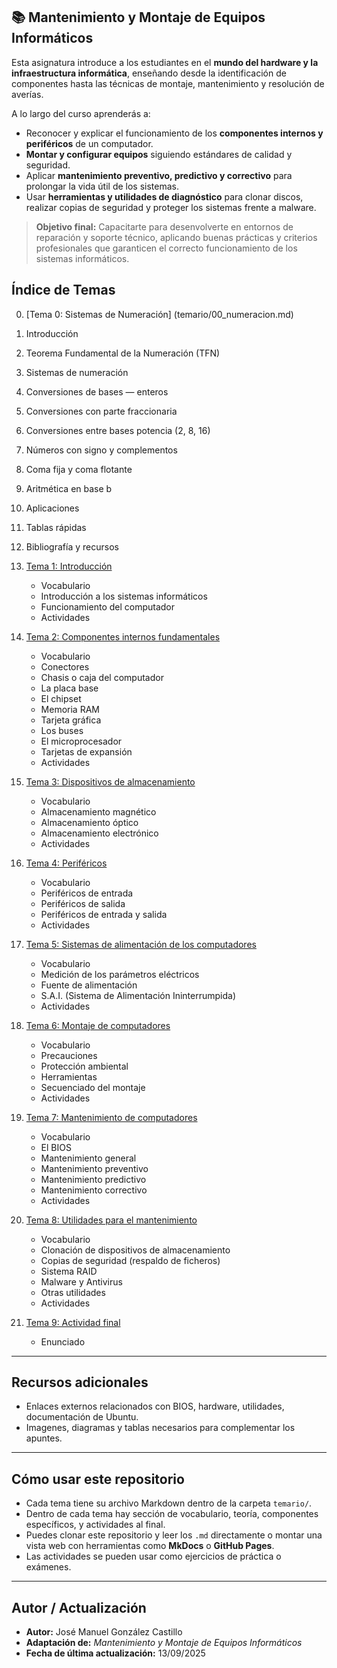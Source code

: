 
## 📚 Mantenimiento y Montaje de Equipos Informáticos

Esta asignatura introduce a los estudiantes en el **mundo del hardware y la infraestructura informática**, enseñando desde la identificación de componentes hasta las técnicas de montaje, mantenimiento y resolución de averías.

A lo largo del curso aprenderás a:

- Reconocer y explicar el funcionamiento de los **componentes internos y periféricos** de un computador.  
- **Montar y configurar equipos** siguiendo estándares de calidad y seguridad.  
- Aplicar **mantenimiento preventivo, predictivo y correctivo** para prolongar la vida útil de los sistemas.  
- Usar **herramientas y utilidades de diagnóstico** para clonar discos, realizar copias de seguridad y proteger los sistemas frente a malware.

> **Objetivo final:** Capacitarte para desenvolverte en entornos de reparación y soporte técnico, aplicando buenas prácticas y criterios profesionales que garanticen el correcto funcionamiento de los sistemas informáticos.


## Índice de Temas
0. [Tema 0: Sistemas de Numeración] (temario/00_numeracion.md)  
1. Introducción  
2. Teorema Fundamental de la Numeración (TFN)  
3. Sistemas de numeración  
4. Conversiones de bases — enteros  
5. Conversiones con parte fraccionaria  
6. Conversiones entre bases potencia (2, 8, 16)  
7. Números con signo y complementos  
8. Coma fija y coma flotante  
9. Aritmética en base b  
10. Aplicaciones  
11. Tablas rápidas  
12. Bibliografía y recursos

     
1. [Tema 1: Introducción](temario/01_introduccion.md)  
   - Vocabulario  
   - Introducción a los sistemas informáticos  
   - Funcionamiento del computador  
   - Actividades  

2. [Tema 2: Componentes internos fundamentales](temario/02_componentes_internos.md)  
   - Vocabulario  
   - Conectores  
   - Chasis o caja del computador  
   - La placa base  
   - El chipset  
   - Memoria RAM  
   - Tarjeta gráfica  
   - Los buses  
   - El microprocesador  
   - Tarjetas de expansión  
   - Actividades  

3. [Tema 3: Dispositivos de almacenamiento](temario/03_dispositivos_almacenamiento.md)  
   - Vocabulario  
   - Almacenamiento magnético  
   - Almacenamiento óptico  
   - Almacenamiento electrónico  
   - Actividades  

4. [Tema 4: Periféricos](temario/04_perifericos.md)  
   - Vocabulario  
   - Periféricos de entrada  
   - Periféricos de salida  
   - Periféricos de entrada y salida  
   - Actividades  

5. [Tema 5: Sistemas de alimentación de los computadores](temario/05_alimentacion.md)  
   - Vocabulario  
   - Medición de los parámetros eléctricos  
   - Fuente de alimentación  
   - S.A.I. (Sistema de Alimentación Ininterrumpida)  
   - Actividades  

6. [Tema 6: Montaje de computadores](temario/06_montaje_computadores.md)  
   - Vocabulario  
   - Precauciones  
   - Protección ambiental  
   - Herramientas  
   - Secuenciado del montaje  
   - Actividades  

7. [Tema 7: Mantenimiento de computadores](temario/07_mantenimiento_computadores.md)  
   - Vocabulario  
   - El BIOS  
   - Mantenimiento general  
   - Mantenimiento preventivo  
   - Mantenimiento predictivo  
   - Mantenimiento correctivo  
   - Actividades  

8. [Tema 8: Utilidades para el mantenimiento](temario/08_utilidades_mantenimiento.md)  
   - Vocabulario  
   - Clonación de dispositivos de almacenamiento  
   - Copias de seguridad (respaldo de ficheros)  
   - Sistema RAID  
   - Malware y Antivirus  
   - Otras utilidades  
   - Actividades  

9. [Tema 9: Actividad final](temario/09_actividad_final.md)  
   - Enunciado  

---

## Recursos adicionales

- Enlaces externos relacionados con BIOS, hardware, utilidades, documentación de Ubuntu.  
- Imagenes, diagramas y tablas necesarios para complementar los apuntes.

---

## Cómo usar este repositorio

- Cada tema tiene su archivo Markdown dentro de la carpeta `temario/`.  
- Dentro de cada tema hay sección de vocabulario, teoría, componentes específicos, y actividades al final.  
- Puedes clonar este repositorio y leer los `.md` directamente o montar una vista web con herramientas como **MkDocs** o **GitHub Pages**.  
- Las actividades se pueden usar como ejercicios de práctica o exámenes.

---



## Autor / Actualización

- **Autor:** José Manuel González Castillo  
- **Adaptación de:** *Mantenimiento y Montaje de Equipos Informáticos*  
- **Fecha de última actualización:** 13/09/2025
